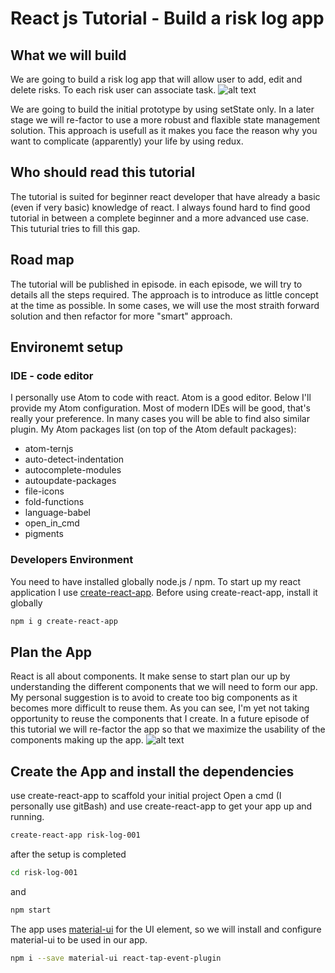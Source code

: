 # React js Tutorial - Build a risk log app

## What we will build
We are going to build a risk log app that will allow user to add, edit and delete risks. To each risk user can associate task.
![alt text](https://github.com/andreagulp/JS-Playground/blob/master/reactjs/risk-app-tutorial/img/risk-log-app-001.png)

We are going to build the initial prototype by using setState only. In a later stage we will re-factor to use a more robust and flaxible state management solution. This approach is usefull as it makes you face the reason why you want to complicate (apparently) your life by using redux.

## Who should read this tutorial
The tutorial is suited for beginner react developer that have already a basic (even if very basic) knowledge of react.
I always found hard to find good tutorial in between a complete beginner and a more advanced use case. This tuturial tries to fill this gap.

## Road map
The tutorial will be published in episode.
in each episode, we will try to details all the steps required.
The approach is to introduce as little concept at the time as possible.
In some cases, we will use the most straith forward solution and then refactor for more "smart" approach.

## Environemt setup

### IDE - code editor
I personally use Atom to code with react. Atom is a good editor. Below I'll provide my Atom configuration. 
Most of modern IDEs will be good, that's really your preference. In many cases you will be able to find also similar plugin.
My Atom packages list (on top of the Atom default packages):
  - atom-ternjs
  - auto-detect-indentation
  - autocomplete-modules
  - autoupdate-packages
  - file-icons
  - fold-functions
  - language-babel
  - open_in_cmd
  - pigments

### Developers Environment
You need to have installed globally node.js / npm. 
To start up my react application I use [create-react-app](https://github.com/facebookincubator/create-react-app).
Before using create-react-app, install it globally
```sh
npm i g create-react-app
```

## Plan the App
React is all about components. It make sense to start plan our up by understanding the different components that we will need to form our app.
My personal suggestion is to avoid to create too big components as it becomes more difficult to reuse them.
As you can see, I'm yet not taking opportunity to reuse the components that I create. In a future episode of this tutorial we will re-factor the app so that we maximize the usability of the components making up the app.
![alt text](https://github.com/andreagulp/JS-Playground/blob/master/reactjs/risk-app-tutorial/img/risk-log-app-components-002.png)


## Create the App and install the dependencies
use create-react-app to scaffold your initial project
Open a cmd (I personally use gitBash) and use create-react-app to get your app up and running.
```sh
create-react-app risk-log-001
```
after the setup is completed
```sh
cd risk-log-001
```
and
```sh
npm start
```

The app uses [material-ui](http://www.material-ui.com) for the UI element, so we will install and configure material-ui to be used in our app.

```sh
npm i --save material-ui react-tap-event-plugin
```





